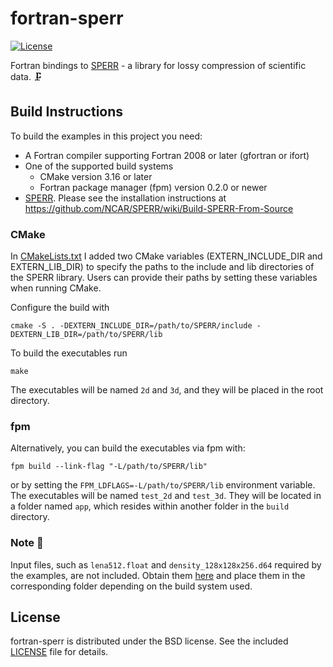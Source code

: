 # fortran-sperr

[![License](https://img.shields.io/badge/License-BSD%203--Clause-blue.svg)](https://opensource.org/licenses/BSD-3-Clause)

Fortran bindings to [SPERR](https://github.com/NCAR/SPERR) - a library for lossy compression of scientific data. :clamp:


## Build Instructions

To build the examples in this project you need:

* A Fortran compiler supporting Fortran 2008 or later (gfortran or ifort)
* One of the supported build systems
    * CMake version 3.16 or later
    * Fortran package manager (fpm) version 0.2.0 or newer
* [SPERR](https://github.com/NCAR/SPERR). Please see the installation instructions at https://github.com/NCAR/SPERR/wiki/Build-SPERR-From-Source

### CMake

In [CMakeLists.txt](https://github.com/ofmla/fortran-sperr/blob/main/CMakeLists.txt) I added two CMake variables (EXTERN_INCLUDE_DIR and EXTERN_LIB_DIR) to specify the paths to the include and lib directories of the SPERR library. Users can provide their paths by setting these variables when running CMake.

Configure the build with
```
cmake -S . -DEXTERN_INCLUDE_DIR=/path/to/SPERR/include -DEXTERN_LIB_DIR=/path/to/SPERR/lib
```
To build the executables run
```
make
```
The executables will be named `2d` and `3d`, and they will be placed in the root directory.

### fpm

Alternatively, you can build the executables via fpm with:
```
fpm build --link-flag "-L/path/to/SPERR/lib"
```
or by setting the `FPM_LDFLAGS=-L/path/to/SPERR/lib` environment variable. The executables will be named `test_2d` and `test_3d`. They will be located in a folder named `app`, which resides within another folder in the `build` directory.

### Note :page_facing_up:

Input files, such as `lena512.float` and `density_128x128x256.d64` required by the examples, are not included. Obtain them [here](https://github.com/NCAR/SPERR/tree/main/test_data) and place them in the corresponding folder depending on the build system used.

## License

fortran-sperr is distributed under the BSD license. See the included [LICENSE](https://github.com/ofmla/fortran-sperr/blob/main/LICENSE) file for details.
